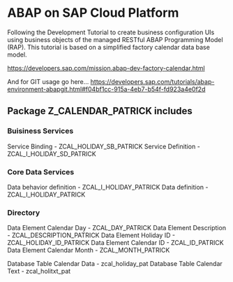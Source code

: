 # ABAP on SAP Cloud Platform
Following the Development Tutorial to create business configuration UIs using business objects of the managed RESTful ABAP Programming Model (RAP). This tutorial is based on a simplified factory calendar data base model.

https://developers.sap.com/mission.abap-dev-factory-calendar.html

And for GIT usage go here...
https://developers.sap.com/tutorials/abap-environment-abapgit.html#f04bf1cc-915a-4eb7-b54f-fd923a4e0f2d

## Package Z_CALENDAR_PATRICK includes

### Buisiness Services
Service Binding                 - ZCAL_HOLIDAY_SB_PATRICK
Service Definition              - ZCAL_I_HOLIDAY_SD_PATRICK

### Core Data Services
Data behavior definition        - ZCAL_I_HOLIDAY_PATRICK
Data definition                 - ZCAL_I_HOLIDAY_PATRICK

### Directory
Data Element Calendar Day       - ZCAL_DAY_PATRICK
Data Element Description        - ZCAL_DESCRIPTION_PATRICK
Data Element Holiday ID         - ZCAL_HOLIDAY_ID_PATRICK
Data Element Calendar ID        - ZCAL_ID_PATRICK
Data Element Calendar Month     - ZCAL_MONTH_PATRICK

Database Table Calendar Data    - zcal_holiday_pat
Database Table Calendar Text    - zcal_holitxt_pat
